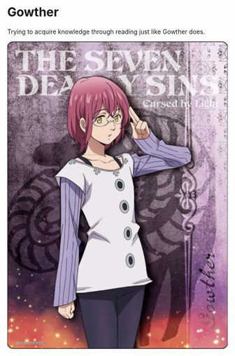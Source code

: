 # Gowther

Trying to acquire knowledge through reading just like Gowther does.

![gowther](./gowther.webp)
